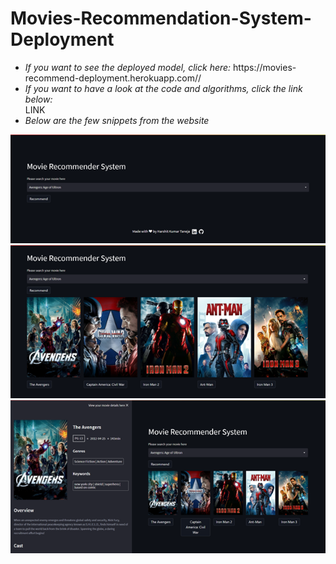 # Movies-Recommendation-System-Deployment
<ul>
<li><i>If you want to see the deployed model, click here: </i>https://movies-recommend-deployment.herokuapp.com//</li>
<li><i>If you want to have a look at the code and algorithms, click the link below: </i></li>
LINK
<li><i>Below are the few snippets from the website</i></li>
</ul>
<img src="https://github.com/harshit711/Movies-Recommendation-System-Deployment/blob/main/Readme%20files/website1.png" alt="website">
<img src="https://github.com/harshit711/Movies-Recommendation-System-Deployment/blob/main/Readme%20files/website2.png" alt="website">
<img src="https://github.com/harshit711/Movies-Recommendation-System-Deployment/blob/main/Readme%20files/website3.png" alt="website">
